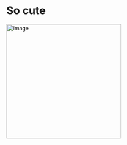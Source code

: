 # So cute
<img width="300" height="300" alt="image" src="https://github.com/user-attachments/assets/f424e80c-f31f-47d9-bba4-a01b67709882" />
